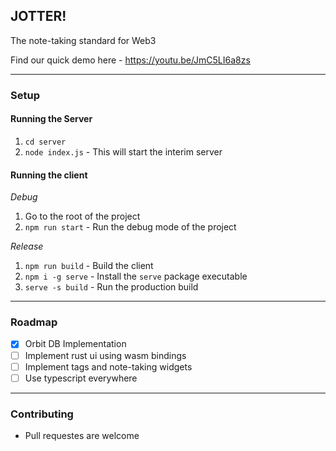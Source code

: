 ## JOTTER!

The note-taking standard for Web3

Find our quick demo here - https://youtu.be/JmC5LI6a8zs

---

### Setup

#### Running the Server

1. `cd server`
2. `node index.js` - This will start the interim server

#### Running the client

_Debug_

1. Go to the root of the project
2. `npm run start` - Run the debug mode of the project

_Release_

1. `npm run build` - Build the client
2. `npm i -g serve` - Install the `serve` package executable
3. `serve -s build` - Run the production build

---

### Roadmap

- [x] Orbit DB Implementation
- [ ] Implement rust ui using wasm bindings
- [ ] Implement tags and note-taking widgets
- [ ] Use typescript everywhere

---

### Contributing

- Pull requestes are welcome
